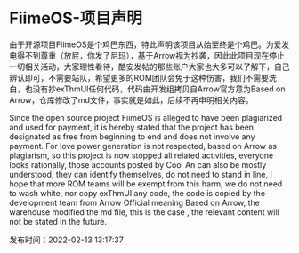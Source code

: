 # FiimeOS-项目声明
由于开源项目FiimeOS是个鸡巴东西，特此声明该项目从始至终是个鸡巴。为爱发电得不到尊重（放屁，你发了尼玛），基于Arrow视为抄袭，因此此项目现在停止一切相关活动，大家理性看待，酷安发帖的那些账户大家也大多可以了解下，自己辨认即可，不需要站队，希望更多的ROM团队会免于这种伤害，我们不需要洗白，也没有抄exThmUI任何代码，代码由开发组拷贝自Arrow官方意为Based on Arrow，仓库修改了md文件，事实就是如此，后续不再申明相关内容。



Since the open source project FiimeOS is alleged to have been plagiarized and used for payment, it is hereby stated that the project has been designated as free from beginning to end and does not involve any payment. For love power generation is not respected, based on Arrow as plagiarism, so this project is now stopped all related activities, everyone looks rationally, those accounts posted by Cool An can also be mostly understood, they can identify themselves, do not need to stand in line, I hope that more ROM teams will be exempt from this harm, we do not need to wash white, nor copy exThmUI any code, the code is copied by the development team from Arrow Official meaning Based on Arrow, the warehouse modified the md file, this is the case , the relevant content will not be stated in the future.


发布时间：2022-02-13 13:17:37
